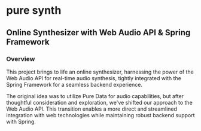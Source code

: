 # pure synth

## Online Synthesizer with Web Audio API & Spring Framework

### Overview
This project brings to life an online synthesizer, harnessing the power of the Web Audio API for real-time audio synthesis, tightly integrated with the Spring Framework for a seamless backend experience.

The original idea was to utilize Pure Data for audio capabilities, but after thoughtful consideration and exploration, we've shifted our approach to the Web Audio API. This transition enables a more direct and streamlined integration with web technologies while maintaining robust backend support with Spring.
